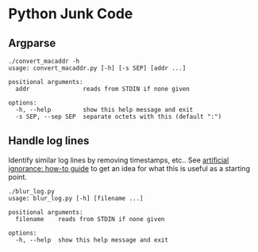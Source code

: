 # Python Junk Code

## Argparse

```
./convert_macaddr -h
usage: convert_macaddr.py [-h] [-s SEP] [addr ...]

positional arguments:
  addr               reads from STDIN if none given

options:
  -h, --help         show this help message and exit
  -s SEP, --sep SEP  separate octets with this (default ":")
```

## Handle log lines

Identify similar log lines by removing timestamps, etc..
See [artificial ignorance: how-to guide](https://www.ranum.com/security/computer_security/papers/ai/)
to get an idea for what this is useful as a starting point.

```
./blur_log.py
usage: blur_log.py [-h] [filename ...]

positional arguments:
  filename    reads from STDIN if none given

options:
  -h, --help  show this help message and exit
```
